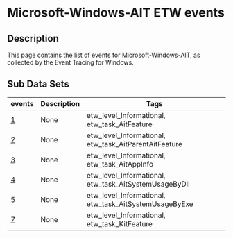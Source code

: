 # Microsoft-Windows-AIT ETW events

## Description
This page contains the list of events for Microsoft-Windows-AIT, as collected by the Event Tracing for Windows.

## Sub Data Sets
|events|Description|Tags|
|---|---|---|
|[1](events/event-1.md)|None|etw_level_Informational, etw_task_AitFeature|
|[2](events/event-2.md)|None|etw_level_Informational, etw_task_AitParentAitFeature|
|[3](events/event-3.md)|None|etw_level_Informational, etw_task_AitAppInfo|
|[4](events/event-4.md)|None|etw_level_Informational, etw_task_AitSystemUsageByDll|
|[5](events/event-5.md)|None|etw_level_Informational, etw_task_AitSystemUsageByExe|
|[7](events/event-7.md)|None|etw_level_Informational, etw_task_KitFeature|
